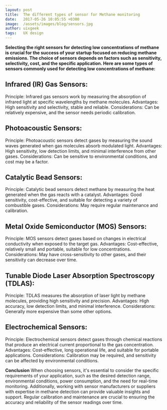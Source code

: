 ```yaml
---
layout: post
title:  The different types of sensor for Methane monitoring
date:   2017-05-26 10:05:55 +0300
image:  /assets/images/blog/sensors.jpg
author: uixgeek
tags:   UX design
---
```



**Selecting the right sensors for detecting low concentrations of methane is crucial for the success of your startup focused on reducing methane emissions. The choice of sensors depends on factors such as sensitivity, selectivity, cost, and the specific application. Here are some types of sensors commonly used for detecting low concentrations of methane:**

## Infrared (IR) Gas Sensors:

Principle: Infrared gas sensors work by measuring the absorption of infrared light at specific wavelengths by methane molecules.
Advantages: High sensitivity and selectivity, stable and reliable.
Considerations: Can be relatively expensive, and the sensor needs periodic calibration.

## Photoacoustic Sensors:

Principle: Photoacoustic sensors detect gases by measuring the sound waves generated when gas molecules absorb modulated light.
Advantages: High sensitivity, low detection limits, and minimal interference from other gases.
Considerations: Can be sensitive to environmental conditions, and cost may be a factor.

## Catalytic Bead Sensors:

Principle: Catalytic bead sensors detect methane by measuring the heat generated when the gas reacts with a catalyst.
Advantages: Good sensitivity, cost-effective, and suitable for detecting a variety of combustible gases.
Considerations: May require regular maintenance and calibration.

## Metal Oxide Semiconductor (MOS) Sensors:

Principle: MOS sensors detect gases based on changes in electrical conductivity when exposed to the target gas.
Advantages: Cost-effective, relatively small and portable, suitable for low concentrations.
Considerations: May have cross-sensitivity to other gases, and their sensitivity can decrease over time.

## Tunable Diode Laser Absorption Spectroscopy (TDLAS):

Principle: TDLAS measures the absorption of laser light by methane molecules, providing high sensitivity and precision.
Advantages: High accuracy, low detection limits, and minimal interference.
Considerations: Generally more expensive than some other options.

## Electrochemical Sensors:

Principle: Electrochemical sensors detect gases through chemical reactions that produce an electrical current proportional to the gas concentration.
Advantages: Cost-effective, long operational life, and suitable for portable applications.
Considerations: Calibration may be required, and sensitivity can be affected by environmental conditions.

**Conclusion**
When choosing sensors, it's essential to consider the specific requirements of your application, such as the desired detection range, environmental conditions, power consumption, and the need for real-time monitoring. Additionally, working with sensor manufacturers or suppliers with expertise in methane detection can provide valuable insights and support. Regular calibration and maintenance are crucial to ensuring the accuracy and reliability of the sensor readings over time.